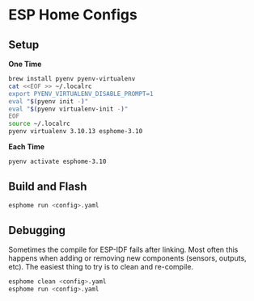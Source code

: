# ESP Home Configs

## Setup

**One Time**

```bash
brew install pyenv pyenv-virtualenv
cat <<EOF >> ~/.localrc
export PYENV_VIRTUALENV_DISABLE_PROMPT=1
eval "$(pyenv init -)"
eval "$(pyenv virtualenv-init -)"
EOF
source ~/.localrc
pyenv virtualenv 3.10.13 esphome-3.10
```

**Each Time**

```bash
pyenv activate esphome-3.10
```

## Build and Flash

```bash
esphome run <config>.yaml
```

## Debugging

Sometimes the compile for ESP-IDF fails after linking. Most often this happens when adding or removing new components (sensors, outputs, etc). The easiest thing to try is to clean and re-compile.

```bash
esphome clean <config>.yaml
esphome run <config>.yaml
```
